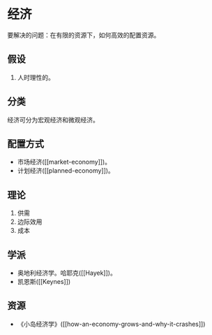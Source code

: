 # 经济
要解决的问题：在有限的资源下，如何高效的配置资源。

## 假设
1. 人时理性的。

## 分类
经济可分为宏观经济和微观经济。


## 配置方式
* 市场经济([[market-economy]])。
* 计划经济([[planned-economy]])。

## 理论
1. 供需
2. 边际效用
3. 成本

## 学派
* 奥地利经济学。哈耶克([[Hayek]])。
* 凯恩斯([[Keynes]])

## 资源
* 《小岛经济学》([[how-an-economy-grows-and-why-it-crashes]])